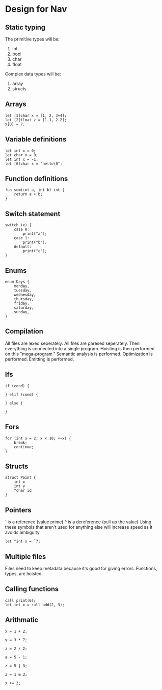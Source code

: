 # Design for Nav
## Static typing
The primitive types will be:
1. int
2. bool
3. char
4. float

Complex data types will be:
1. array
2. structs

## Arrays
```
let [3]char x = [1, 2, 3+4];
let [2]float z = [1.1, 2.2];
x[0] = 7;

```

## Variable definitions
```
let int x = 0;
let char x = 0;
let int x = -1;
let [6]char x = "hello\0";
```

## Function definitions
```
fun sum(int a, int b) int {
    return a + b;
}
```

## Switch statement
```
switch (x) {
    case 0:
        print("a");
    case 1:
        print("b");
    default:
        print("c");
}
```

## Enums
```
enum Days {
    monday,
    tuesday,
    wednesday,
    thursday,
    friday,
    saturday,
    sunday,
}
```

## Compilation
All files are lexed seperately.
All files are paresed seperately.
Then everything is connected into a single program.
Hoisting is then performed on this "mega-program."
Semantic analysis is performed.
Optimization is performed.
Emitting is performed.

## Ifs
```
if (cond) {

} elif (cond) {

} else {

}
```

## Fors
```
for (int x = 2; x < 10; ++x) {
    break;
    continue;
}
```

## Structs
```
struct Point {
    int x
    int y
    ^char id
}
```

## Pointers
` is a reference (value prime)
^ is a dereference (pull up the value)
Using these symbols that aren't used for anything else will increase
speed as it avoids ambiguity
```
let ^int x = `7;
```

## Multiple files
Files need to keep metadata because it's good for giving errors.
Functions, types, are hoisted.

## Calling functions
```
call print(6);
let int x = call add(2, 3);
```

## Arithmatic
```
x = 1 + 2;

y = 3 * 7;

z = 2 / 2;

a = 5 - 1;

z = 5 | 3;

z = 1 & 3;

x += 3;
```
